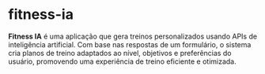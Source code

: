 # fitness-ia
**Fitness IA** é uma aplicação que gera treinos personalizados usando APIs de inteligência artificial. Com base nas respostas de um formulário, o sistema cria planos de treino adaptados ao nível, objetivos e preferências do usuário, promovendo uma experiência de treino eficiente e otimizada.

